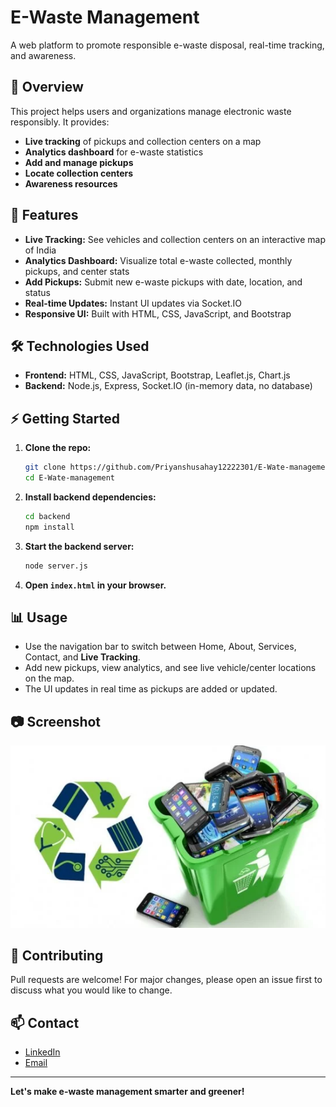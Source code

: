 # E-Waste Management

A web platform to promote responsible e-waste disposal, real-time tracking, and awareness.

## 🌟 Overview
This project helps users and organizations manage electronic waste responsibly. It provides:
- **Live tracking** of pickups and collection centers on a map
- **Analytics dashboard** for e-waste statistics
- **Add and manage pickups**
- **Locate collection centers**
- **Awareness resources**

## 🚀 Features
- **Live Tracking:** See vehicles and collection centers on an interactive map of India
- **Analytics Dashboard:** Visualize total e-waste collected, monthly pickups, and center stats
- **Add Pickups:** Submit new e-waste pickups with date, location, and status
- **Real-time Updates:** Instant UI updates via Socket.IO
- **Responsive UI:** Built with HTML, CSS, JavaScript, and Bootstrap

## 🛠️ Technologies Used
- **Frontend:** HTML, CSS, JavaScript, Bootstrap, Leaflet.js, Chart.js
- **Backend:** Node.js, Express, Socket.IO (in-memory data, no database)

## ⚡️ Getting Started
1. **Clone the repo:**
   ```sh
   git clone https://github.com/Priyanshusahay12222301/E-Wate-management.git
   cd E-Wate-management
   ```
2. **Install backend dependencies:**
   ```sh
   cd backend
   npm install
   ```
3. **Start the backend server:**
   ```sh
   node server.js
   ```
4. **Open `index.html` in your browser.**

## 📊 Usage
- Use the navigation bar to switch between Home, About, Services, Contact, and **Live Tracking**.
- Add new pickups, view analytics, and see live vehicle/center locations on the map.
- The UI updates in real time as pickups are added or updated.

## 📷 Screenshot
![Screenshot](Images/E-Waste-Management-Market-Blog.webp)

## 🤝 Contributing
Pull requests are welcome! For major changes, please open an issue first to discuss what you would like to change.

## 📫 Contact
- [LinkedIn](https://www.linkedin.com/in/rohit-yadav-842317251)
- [Email](mailto:rohit.yadav2020@vitbhopal.ac.in)

---
**Let's make e-waste management smarter and greener!**
